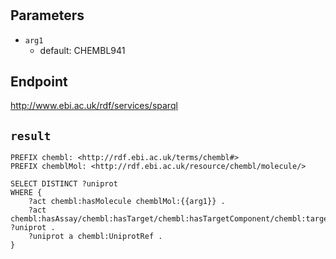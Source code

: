 # 

## Parameters
* `arg1`
  * default: CHEMBL941

## Endpoint
http://www.ebi.ac.uk/rdf/services/sparql

## `result`

```sparql
PREFIX chembl: <http://rdf.ebi.ac.uk/terms/chembl#>
PREFIX chemblMol: <http://rdf.ebi.ac.uk/resource/chembl/molecule/>

SELECT DISTINCT ?uniprot
WHERE {
    ?act chembl:hasMolecule chemblMol:{{arg1}} .
    ?act chembl:hasAssay/chembl:hasTarget/chembl:hasTargetComponent/chembl:targetCmptXref ?uniprot .
    ?uniprot a chembl:UniprotRef .
}


```
